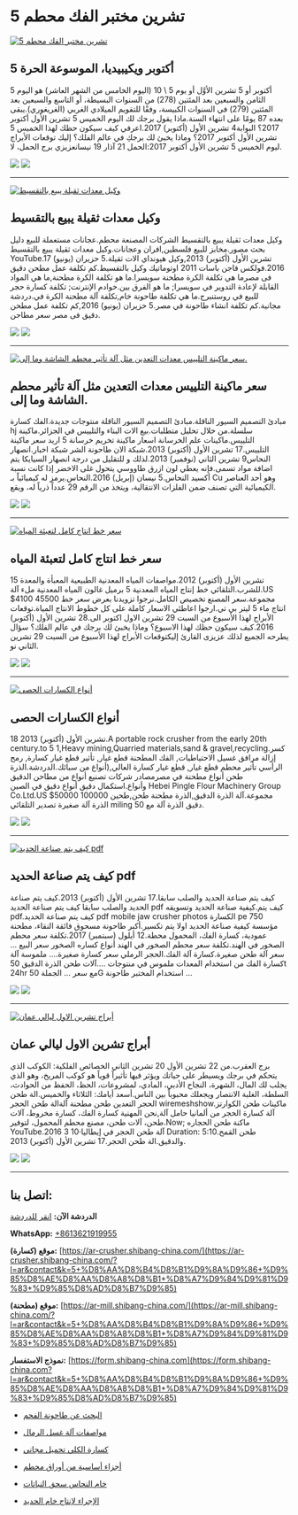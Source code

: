 # 5 تشرين مختبر الفك محطم

<a href="https://swt.shibang-china.com/?l=ar&img&k=5+%D8%AA%D8%B4%D8%B1%D9%8A%D9%86+%D9%85%D8%AE%D8%AA%D8%A8%D8%B1+%D8%A7%D9%84%D9%81%D9%83+%D9%85%D8%AD%D8%B7%D9%85" target="_blank">![5 تشرين مختبر الفك محطم](http://static.shibang-china.com/all-800x300/59.jpg)</a>

## 5 أكتوبر ويكيبيديا، الموسوعة الحرة
5 أكتوبر أو 5 تشرين الأوَّل أو يوم 5 \ 10 (اليوم الخامس من الشهر العاشر) هو اليوم الثامن والسبعين بعد المئتين (278) من السنوات البسيطة، أو التاسع والسبعين بعد المئتين (279) في السنوات الكبيسة، وفقًا للتقويم الميلادي الغربي (الغريغوري).يبقى بعده 87 يومًا على انتهاء السنة.ماذا يقول برجك لك اليوم الخميس 5 تشرين الأول أكتوبر 2017؟ البوابة4 تشرين الأول (أكتوبر) 2017.اعرفي كيف سيكون حظك لهذا الخميس 5 تشرين الأول أكتوبر 2017؟ وماذا يخبئ لك برجكِ في عالم الفلك؟ إليك توقعات الأبراج ليوم الخميس 5 تشرين الأول أكتوبر 2017:الحمل 21 آذار 19 نيسانعزيزي برج الحمل، لا.


<a href="https://whatsapp.shibangsoft.com/WhatsApp.php" target="_blank" title="WhatsApp">![](http://static.shibang-china.com/icon/whatsapp.png)</a> <a href="https://swt.shibang-china.com/?l=ar&icon&k=5+%D8%AA%D8%B4%D8%B1%D9%8A%D9%86+%D9%85%D8%AE%D8%AA%D8%A8%D8%B1+%D8%A7%D9%84%D9%81%D9%83+%D9%85%D8%AD%D8%B7%D9%85" target="_blank">![](http://static.shibang-china.com/icon/chat-ar.png)</a>

---

<a href="https://swt.shibang-china.com/?l=ar&img&k=5+%D8%AA%D8%B4%D8%B1%D9%8A%D9%86+%D9%85%D8%AE%D8%AA%D8%A8%D8%B1+%D8%A7%D9%84%D9%81%D9%83+%D9%85%D8%AD%D8%B7%D9%85" target="_blank">![وكيل معدات ثقيلة يبيع بالتقسيط](http://static.shibang-china.com/all-800x300/897.jpg)</a>

## وكيل معدات ثقيلة يبيع بالتقسيط
وكيل معدات ثقيلة يبيع بالتقسيط الشركات المصنعة محطم.عجانات مستعملة للبيع دليل بحث مصور.مخابز للبيع فلسطين,افران وعجانات.وكيل معدات ثقيلة يبيع بالتقسيط YouTube.17 تشرين الأول (أكتوبر) 2013,وكيل هيونداي الات ثقيلة.5 حزيران (يونيو) 2016.فولكس فاجن باسات 2011 اوتوماتيك وكيل بالتقسيط.كم تكلفة عمل مطحن دقيق فى مصرما هي تكلفة الكرة مطحنة سويسرا.ما هو تكلفة الكرة مطحنة,ما هي المواد القابلة لإعادة التدوير في سويسرا; ما هو الفرق بين.خوادم الإنترنت; تكلفة كسارة حجر للبيع في روستنبرج.ما هي تكلفة طاحونة خام,تكلفة آلة مطحنة الكرة في.دردشة مجانية.كم تكلفة انشاء طاحونة في مصر.5 حزيران (يونيو) 2016,كم تكلفة عمل مطحن دقيق فى مصر سعر مطاحن.


<a href="https://whatsapp.shibangsoft.com/WhatsApp.php" target="_blank" title="WhatsApp">![](http://static.shibang-china.com/icon/whatsapp.png)</a> <a href="https://swt.shibang-china.com/?l=ar&icon&k=5+%D8%AA%D8%B4%D8%B1%D9%8A%D9%86+%D9%85%D8%AE%D8%AA%D8%A8%D8%B1+%D8%A7%D9%84%D9%81%D9%83+%D9%85%D8%AD%D8%B7%D9%85" target="_blank">![](http://static.shibang-china.com/icon/chat-ar.png)</a>

---

<a href="https://swt.shibang-china.com/?l=ar&img&k=5+%D8%AA%D8%B4%D8%B1%D9%8A%D9%86+%D9%85%D8%AE%D8%AA%D8%A8%D8%B1+%D8%A7%D9%84%D9%81%D9%83+%D9%85%D8%AD%D8%B7%D9%85" target="_blank">![سعر ماكينة التلييس معدات التعدين مثل آلة تأثير محطم الشاشة وما إلى.](http://static.shibang-china.com/all-800x300/1474.jpg)</a>

## سعر ماكينة التلييس معدات التعدين مثل آلة تأثير محطم الشاشة وما إلى.
مبادئ التصميم السيور الناقلة.مبادئ التصميم السيور الناقلة منتوجات جديدة.الفك كسارة hj سلسلة.من خلال تحليل متطلبات.بيع الات البناء والتلييس في الجزائر.ماكينة التلييس.ماكينات علم الخرسانة اسعار ماكينة تخريم خرسانة 5 اريد سعر ماكينة التلييس.17 تشرين الأول (أكتوبر) 2013.شبكة الان طاحونة الشر شبكة اخبار.انصهار النحاس9 تشرين الثاني (نوفمبر) 2013.لذلك و للتقليل من درجة انصهار السيايكا يتم اضافة مواد تسمى.فإنه يعطي لون ازرق طاووسي يتحول غلى الاخضر إذا كانت نسبة أكسيد النحاس.5 نيسان (إبريل) 2016.النحاس.يرمز له كيميائياً بـ Cu وهو أحد العناصر الكيميائية التي تصنف ضمن الفلزات الانتقالية، ويتخذ من الرقم 29 عدداً ذرياً له، ويقع.


<a href="https://whatsapp.shibangsoft.com/WhatsApp.php" target="_blank" title="WhatsApp">![](http://static.shibang-china.com/icon/whatsapp.png)</a> <a href="https://swt.shibang-china.com/?l=ar&icon&k=5+%D8%AA%D8%B4%D8%B1%D9%8A%D9%86+%D9%85%D8%AE%D8%AA%D8%A8%D8%B1+%D8%A7%D9%84%D9%81%D9%83+%D9%85%D8%AD%D8%B7%D9%85" target="_blank">![](http://static.shibang-china.com/icon/chat-ar.png)</a>

---

<a href="https://swt.shibang-china.com/?l=ar&img&k=5+%D8%AA%D8%B4%D8%B1%D9%8A%D9%86+%D9%85%D8%AE%D8%AA%D8%A8%D8%B1+%D8%A7%D9%84%D9%81%D9%83+%D9%85%D8%AD%D8%B7%D9%85" target="_blank">![سعر خط انتاج كامل لتعبئة المياه](http://static.shibang-china.com/all-800x300/1154.jpg)</a>

## سعر خط انتاج كامل لتعبئة المياه
15 تشرين الأول (أكتوبر) 2012.مواصفات المياه المعدنية الطبيعية المعبأة والمعدة للشرب.التلقائي خط إنتاج المياه المعدنية 5 برميل غالون المياه المعدنية ملء آلة.US $4100 45500 مجموعة.سعر المصنع تخصيص الكامل.نرجوا تزويدنا بعرض سعر خط انتاج ماء 5 ليتر بي تي.ارجوا اعاطئي الاسعار كاملة على كل خطوط الانتاج المياة.توقعات الأبراج لهذا الأسبوع من السبت 29 تشرين الاول اكتوبر الى.28 تشرين الأول (أكتوبر) 2016.كيف سيكون حظك لهذا الاسبوع؟ وماذا يخبئ لك برجك في عالم الفلك؟ سؤال يطرحه الجميع لذلك عزيزى القارئ إليكتوقعات الأبراج لهذا الأسبوع من السبت 29 تشرين الثاني نو.


<a href="https://whatsapp.shibangsoft.com/WhatsApp.php" target="_blank" title="WhatsApp">![](http://static.shibang-china.com/icon/whatsapp.png)</a> <a href="https://swt.shibang-china.com/?l=ar&icon&k=5+%D8%AA%D8%B4%D8%B1%D9%8A%D9%86+%D9%85%D8%AE%D8%AA%D8%A8%D8%B1+%D8%A7%D9%84%D9%81%D9%83+%D9%85%D8%AD%D8%B7%D9%85" target="_blank">![](http://static.shibang-china.com/icon/chat-ar.png)</a>

---

<a href="https://swt.shibang-china.com/?l=ar&img&k=5+%D8%AA%D8%B4%D8%B1%D9%8A%D9%86+%D9%85%D8%AE%D8%AA%D8%A8%D8%B1+%D8%A7%D9%84%D9%81%D9%83+%D9%85%D8%AD%D8%B7%D9%85" target="_blank">![أنواع الكسارات الحصى](http://static.shibang-china.com/all-800x300/446.jpg)</a>

## أنواع الكسارات الحصى
18 تشرين الأول (أكتوبر) 2013.A portable rock crusher from the early 20th century.to 5 1,Heavy mining,Quarried materials,sand &amp; gravel,recycling.كسر إزالة مرافق غسيل الاحتياطيات, الفك المطحنة قطع غيار, تأثير قطع غيار كسارة, رمح الرأسي تأثير محطم قطع غيار, قطع غيار كسارة العالي,(أنواع من سبائك.الدردشة.الذرة طحن أنواع مطحنة في مصرمصادر شركات تصنيع أنواع من مطاحن الدقيق وأنواع.استكمال دقيق أنواع دقيق في الصين Hebei Pingle Flour Machinery Group Co.Ltd.US $50000 100000 مجموعة.آلة الذرة الدقيق,الذرة مطحنة طحن,طحين الذرة آلة صغيرة تصدير التلقائي miling دقيق الذرة آلة مع 50.


<a href="https://whatsapp.shibangsoft.com/WhatsApp.php" target="_blank" title="WhatsApp">![](http://static.shibang-china.com/icon/whatsapp.png)</a> <a href="https://swt.shibang-china.com/?l=ar&icon&k=5+%D8%AA%D8%B4%D8%B1%D9%8A%D9%86+%D9%85%D8%AE%D8%AA%D8%A8%D8%B1+%D8%A7%D9%84%D9%81%D9%83+%D9%85%D8%AD%D8%B7%D9%85" target="_blank">![](http://static.shibang-china.com/icon/chat-ar.png)</a>

---

<a href="https://swt.shibang-china.com/?l=ar&img&k=5+%D8%AA%D8%B4%D8%B1%D9%8A%D9%86+%D9%85%D8%AE%D8%AA%D8%A8%D8%B1+%D8%A7%D9%84%D9%81%D9%83+%D9%85%D8%AD%D8%B7%D9%85" target="_blank">![كيف يتم صناعة الحديد pdf](http://static.shibang-china.com/all-800x300/321.jpg)</a>

## كيف يتم صناعة الحديد pdf
كيف يتم صناعة الحديد والصلب سابقا.17 تشرين الأول (أكتوبر) 2013.كيف يتم صناعة الحديد والصلب سابقا كيف يتم صناعة الحديد pdf كيف يتم.كيفية صناعة الحديد وتسويقه pdf.كيف يتم صناعة الحديد pdf mobile jaw crusher photos الكسارة pe 750 مؤسسة كيفية صناعة الحديد اولا يتم تكسير.أكبر طاحونة مسحوق فائقة النقاء، مطحنة عمودية، كسارة الفك، المحمول محطة.12 أيلول (سبتمبر) 2017.تكلفة سعر محطم الصخور في الهند.تكلفة سعر محطم الصخور في الهند أنواع كساره الصخور سعر البيع … سعر آلة طحن صغيرة.كسارة آلة الفك.الحجر الرملي سعر كسارة صغيرة.… ملموسة آلة كسارة الفك من استخدام المعدات ملموس في منتوجات ….آلات طحن الذرة الدقيق 50t 24hr مع سعر … الجملة 50G استخدام المختبر طاحونة …


<a href="https://whatsapp.shibangsoft.com/WhatsApp.php" target="_blank" title="WhatsApp">![](http://static.shibang-china.com/icon/whatsapp.png)</a> <a href="https://swt.shibang-china.com/?l=ar&icon&k=5+%D8%AA%D8%B4%D8%B1%D9%8A%D9%86+%D9%85%D8%AE%D8%AA%D8%A8%D8%B1+%D8%A7%D9%84%D9%81%D9%83+%D9%85%D8%AD%D8%B7%D9%85" target="_blank">![](http://static.shibang-china.com/icon/chat-ar.png)</a>

---

<a href="https://swt.shibang-china.com/?l=ar&img&k=5+%D8%AA%D8%B4%D8%B1%D9%8A%D9%86+%D9%85%D8%AE%D8%AA%D8%A8%D8%B1+%D8%A7%D9%84%D9%81%D9%83+%D9%85%D8%AD%D8%B7%D9%85" target="_blank">![أبراج تشرين الاول ليالي عمان](http://static.shibang-china.com/all-800x300/1374.jpg)</a>

## أبراج تشرين الاول ليالي عمان
برج العقرب.من 22 تشرين الأول 20 تشرين الثاني الخصائص الفلكية: الكوكب الذي يتحكم في برجك ويسيطر على حياتك ويؤثر فيها تأثيراً قوياً هو كوكب المريخ، وهو الذي يجلب لك المال، الشهرة، النجاح الأدبي، المادي، لمشروعات، الحظ، الحفظ من الحوادث، السلطة، الغلبة الانتصار ويجعلك محبوباً بين الناس.أسعد أيامك: الثلاثاء والخميس.الة طحن الحجر التعدين طحن مطحنة آلةالة طحن الحجر wiremeshshow.ماكينات طحن الكوارتز آلة كسارة الحجر من ألمانيا حامل آلة,نحن المهنية كسارة الفك، كسارة مخروط، آلات طحن، آلات طحن، مصنع محطم المحمول، لتوفير.Now; ماكنة طحن الحجاره YouTube.2016 3 10·آلة طحن الحجر في إيطاليا Duration: 5:10.طحن القمح والدقيق.الة طحن الحجر.17 تشرين الأول (أكتوبر) 2013.


<a href="https://whatsapp.shibangsoft.com/WhatsApp.php" target="_blank" title="WhatsApp">![](http://static.shibang-china.com/icon/whatsapp.png)</a> <a href="https://swt.shibang-china.com/?l=ar&icon&k=5+%D8%AA%D8%B4%D8%B1%D9%8A%D9%86+%D9%85%D8%AE%D8%AA%D8%A8%D8%B1+%D8%A7%D9%84%D9%81%D9%83+%D9%85%D8%AD%D8%B7%D9%85" target="_blank">![](http://static.shibang-china.com/icon/chat-ar.png)</a>

---
## اتصل بنا:

**الدردشة الآن:** [انقر للدردشة](https://swt.shibang-china.com?l=ar&contact&k=5+%D8%AA%D8%B4%D8%B1%D9%8A%D9%86+%D9%85%D8%AE%D8%AA%D8%A8%D8%B1+%D8%A7%D9%84%D9%81%D9%83+%D9%85%D8%AD%D8%B7%D9%85)

**WhatsApp:**  [+8613621919955](https://whatsapp.shibangsoft.com/WhatsApp.php)

**موقع (كسارة):** [https://ar-crusher.shibang-china.com/](https://ar-crusher.shibang-china.com/?l=ar&contact&k=5+%D8%AA%D8%B4%D8%B1%D9%8A%D9%86+%D9%85%D8%AE%D8%AA%D8%A8%D8%B1+%D8%A7%D9%84%D9%81%D9%83+%D9%85%D8%AD%D8%B7%D9%85)

**موقع (مطحنة):** [https://ar-mill.shibang-china.com/](https://ar-mill.shibang-china.com/?l=ar&contact&k=5+%D8%AA%D8%B4%D8%B1%D9%8A%D9%86+%D9%85%D8%AE%D8%AA%D8%A8%D8%B1+%D8%A7%D9%84%D9%81%D9%83+%D9%85%D8%AD%D8%B7%D9%85)

**نموذج الاستفسار:** [https://form.shibang-china.com](https://form.shibang-china.com?l=ar&contact&k=5+%D8%AA%D8%B4%D8%B1%D9%8A%D9%86+%D9%85%D8%AE%D8%AA%D8%A8%D8%B1+%D8%A7%D9%84%D9%81%D9%83+%D9%85%D8%AD%D8%B7%D9%85)

* [البحث عن طاحونة الفحم](../30/%D8%A7%D9%84%D8%A8%D8%AD%D8%AB%20%D8%B9%D9%86%20%D8%B7%D8%A7%D8%AD%D9%88%D9%86%D8%A9%20%D8%A7%D9%84%D9%81%D8%AD%D9%85.md)

* [مواصفات آلة غسل الرمال](../28/%D9%85%D9%88%D8%A7%D8%B5%D9%81%D8%A7%D8%AA%20%D8%A2%D9%84%D8%A9%20%D8%BA%D8%B3%D9%84%20%D8%A7%D9%84%D8%B1%D9%85%D8%A7%D9%84.md)

* [كسارة الكلي تحميل مجاني](../28/%D9%83%D8%B3%D8%A7%D8%B1%D8%A9%20%D8%A7%D9%84%D9%83%D9%84%D9%8A%20%D8%AA%D8%AD%D9%85%D9%8A%D9%84%20%D9%85%D8%AC%D8%A7%D9%86%D9%8A.md)

* [أجزاء أساسية من أوراق محطم](../26/%D8%A3%D8%AC%D8%B2%D8%A7%D8%A1%20%D8%A3%D8%B3%D8%A7%D8%B3%D9%8A%D8%A9%20%D9%85%D9%86%20%D8%A3%D9%88%D8%B1%D8%A7%D9%82%20%D9%85%D8%AD%D8%B7%D9%85.md)

* [خام النحاس سحق النباتات](../26/%D8%AE%D8%A7%D9%85%20%D8%A7%D9%84%D9%86%D8%AD%D8%A7%D8%B3%20%D8%B3%D8%AD%D9%82%20%D8%A7%D9%84%D9%86%D8%A8%D8%A7%D8%AA%D8%A7%D8%AA.md)

* [الإجراء لإنتاج خام الحديد](../29/%D8%A7%D9%84%D8%A5%D8%AC%D8%B1%D8%A7%D8%A1%20%D9%84%D8%A5%D9%86%D8%AA%D8%A7%D8%AC%20%D8%AE%D8%A7%D9%85%20%D8%A7%D9%84%D8%AD%D8%AF%D9%8A%D8%AF.md)